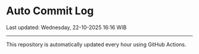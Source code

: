 # Auto Commit Log

Last updated: Wednesday, 22-10-2025 16:16 WIB

---

This repository is automatically updated every hour using GitHub Actions.
